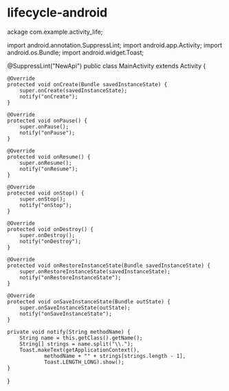 # lifecycle-android
ackage com.example.activity_life;
 
import android.annotation.SuppressLint;
import android.app.Activity;
import android.os.Bundle;
import android.widget.Toast;
 
@SuppressLint("NewApi")
public class MainActivity extends Activity {
 
    @Override
    protected void onCreate(Bundle savedInstanceState) {
        super.onCreate(savedInstanceState);
        notify("onCreate");
    }
 
    @Override
    protected void onPause() {
        super.onPause();
        notify("onPause");
    }
 
    @Override
    protected void onResume() {
        super.onResume();
        notify("onResume");
    }
 
    @Override
    protected void onStop() {
        super.onStop();
        notify("onStop");
    }
 
    @Override
    protected void onDestroy() {
        super.onDestroy();
        notify("onDestroy");
    }
 
    @Override
    protected void onRestoreInstanceState(Bundle savedInstanceState) {
        super.onRestoreInstanceState(savedInstanceState);
        notify("onRestoreInstanceState");
    }
 
    @Override
    protected void onSaveInstanceState(Bundle outState) {
        super.onSaveInstanceState(outState);
        notify("onSaveInstanceState");
    }
 
    private void notify(String methodName) {
        String name = this.getClass().getName();
        String[] strings = name.split("\\.");
        Toast.makeText(getApplicationContext(),
                methodName + "" + strings[strings.length - 1],
                Toast.LENGTH_LONG).show();
    }
 
}
